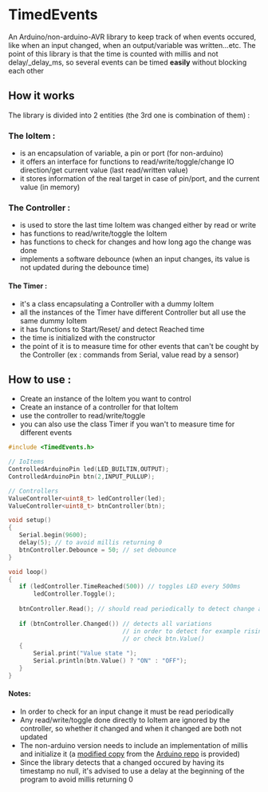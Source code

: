 # TimedEvents
An Arduino/non-arduino-AVR library to keep track of when events occured, like when an input changed, when an output/variable was written...etc.
The point of this library is that the time is counted with millis and not delay/_delay_ms, so several events can be timed **easily** without blocking each other


## How it works
The library is divided into 2 entities (the 3rd one is combination of them) : 
### The IoItem :
 * is an encapsulation of variable, a pin or port (for non-arduino)
 * it offers an interface for functions to read/write/toggle/change IO direction/get current value (last read/written value)
 * it stores information of the real target in case of pin/port, and the current value (in memory)
 
### The Controller : 
 * is used to store the last time IoItem was changed either by read or write
 * has functions to read/write/toggle the IoItem
 * has functions to check for changes and how long ago the change was done
 * implements a software debounce (when an input changes, its value is not updated during the debounce time)

#### The Timer :
 * it's a class encapsulating a Controller with a dummy IoItem
 * all the instances of the Timer have different Controller but all use the same dummy IoItem
 * it has functions to Start/Reset/ and detect Reached time
 * the time is initialized with the constructor
 * the point of it is to measure time for other events that can't be cought by the Controller (ex : commands from Serial, value read by a sensor)
 
## How to use :
 * Create an instance of the IoItem you want to control
 * Create an instance of a controller for that IoItem
 * use the controller to read/write/toggle
 * you can also use the class Timer if you wan't to measure time for different events
 ``` C++
 #include <TimedEvents.h>
 
 // IoItems
 ControlledArduinoPin led(LED_BUILTIN,OUTPUT);
 ControlledArduinoPin btn(2,INPUT_PULLUP);
 
 // Controllers
 ValueController<uint8_t> ledController(led);
 ValueController<uint8_t> btnController(btn);
 
 void setup()
 {
    Serial.begin(9600);
    delay(5); // to avoid millis returning 0
    btnController.Debounce = 50; // set debounce
 }
 
 void loop()
 {
    if (ledController.TimeReached(500)) // toggles LED every 500ms
        ledController.Toggle();
        
    btnController.Read(); // should read periodically to detect change and save when happened
    
    if (btnController.Changed()) // detects all variations
                                 // in order to detect for example rising edge only include btnController.Read in the condition 
                                 // or check btn.Value()
    {
        Serial.print("Value state ");
        Serial.println(btn.Value() ? "ON" : "OFF");
    }
 } 
 ```
 
#### Notes:
 * In order to check for an input change it must be read periodically
 * Any read/write/toggle done directly to IoItem are ignored by the controller, so whether it changed and when it changed are both not updated
 * The non-arduino version needs to include an implementation of millis and initialize it (a [modified copy][millis] from the [Arduino repo][millis-repo] is provided)
 * Since the library detects that a changed occured by having its timestamp no null, it's advised to use a delay at the beginning of the program to avoid millis returning 0

[millis]: AVR/millis.h
[millis-repo]: https://github.com/zkemble/millis/blob/master/arduino/millis/millis.cpp
